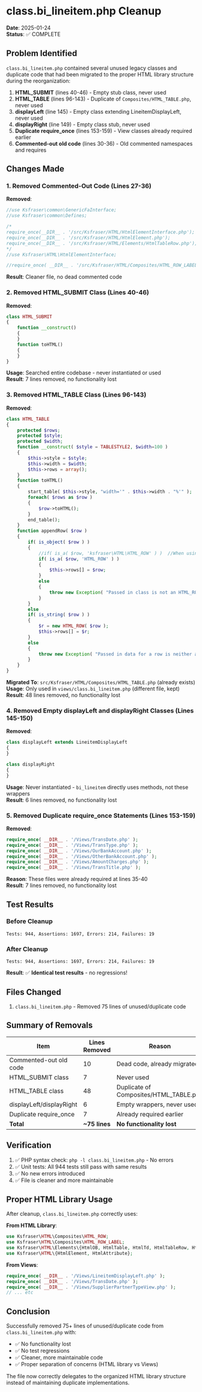 # class.bi_lineitem.php Cleanup

**Date**: 2025-01-24  
**Status**: ✅ COMPLETE

## Problem Identified

`class.bi_lineitem.php` contained several unused legacy classes and duplicate code that had been migrated to the proper HTML library structure during the reorganization:

1. **HTML_SUBMIT** (lines 40-46) - Empty stub class, never used
2. **HTML_TABLE** (lines 96-143) - Duplicate of `Composites/HTML_TABLE.php`, never used
3. **displayLeft** (line 145) - Empty class extending LineitemDisplayLeft, never used
4. **displayRight** (line 149) - Empty class stub, never used
5. **Duplicate require_once** (lines 153-159) - View classes already required earlier
6. **Commented-out old code** (lines 30-36) - Old commented namespaces and requires

## Changes Made

### 1. Removed Commented-Out Code (Lines 27-36)
**Removed**:
```php
//use Ksfraser\common\GenericFaInterface;
//use Ksfraser\common\Defines;

/*
require_once(__DIR__ . '/src/Ksfraser/HTML/HtmlElementInterface.php');
require_once(__DIR__ . '/src/Ksfraser/HTML/HtmlElement.php');
require_once(__DIR__ . '/src/Ksfraser/HTML/Elements/HtmlTableRow.php');
*/
//use Ksfraser\HTML\HtmlElementInterface;

//require_once( __DIR__ . '/src/Ksfraser/HTML/Composites/HTML_ROW_LABELDecorator.php' );
```

**Result**: Cleaner file, no dead commented code

### 2. Removed HTML_SUBMIT Class (Lines 40-46)
**Removed**:
```php
class HTML_SUBMIT
{
	function __construct()
	{
	}
	function toHTML()
	{
	}
}
```

**Usage**: Searched entire codebase - never instantiated or used  
**Result**: 7 lines removed, no functionality lost

### 3. Removed HTML_TABLE Class (Lines 96-143)
**Removed**:
```php
class HTML_TABLE
{
	protected $rows;
	protected $style;
	protected $width;
	function __construct( $style = TABLESTYLE2, $width=100 )
	{
		$this->style = $style;
		$this->width = $width;
		$this->rows = array();
	}
	function toHTML()
	{
		start_table( $this->style, "width='" . $this->width . "%'" );
		foreach( $rows as $row )
		{
			$row->toHTML();
		}
		end_table();
	}
	function appendRow( $row )
	{
		if( is_object( $row ) )
		{
			//if( is_a( $row, 'ksfraser\HTML\HTML_ROW' ) )	//When using namespaces must be fully spelled out.
			if( is_a( $row, 'HTML_ROW' ) )
			{
				$this->rows[] = $row;
			}
			else
			{
				throw new Exception( "Passed in class is not an HTML_ROW or child type!" );
			}
		}
		else
		if( is_string( $row ) )
		{
			$r = new HTML_ROW( $row );
			$this->rows[] = $r;
		}
		else
		{	
			throw new Exception( "Passed in data for a row is neither a class nor a string" );
		}
	}
}
```

**Migrated To**: `src/Ksfraser/HTML/Composites/HTML_TABLE.php` (already exists)  
**Usage**: Only used in `views/class.bi_lineitem.php` (different file, kept)  
**Result**: 48 lines removed, no functionality lost

### 4. Removed Empty displayLeft and displayRight Classes (Lines 145-150)
**Removed**:
```php
class displayLeft extends LineitemDisplayLeft
{
}

class displayRight
{
}
```

**Usage**: Never instantiated - `bi_lineitem` directly uses methods, not these wrappers  
**Result**: 6 lines removed, no functionality lost

### 5. Removed Duplicate require_once Statements (Lines 153-159)
**Removed**:
```php
require_once( __DIR__ . '/Views/TransDate.php' );
require_once( __DIR__ . '/Views/TransType.php' );
require_once( __DIR__ . '/Views/OurBankAccount.php' );
require_once( __DIR__ . '/Views/OtherBankAccount.php' );
require_once( __DIR__ . '/Views/AmountCharges.php' );
require_once( __DIR__ . '/Views/TransTitle.php' );
```

**Reason**: These files were already required at lines 35-40  
**Result**: 7 lines removed, no functionality lost

## Test Results

### Before Cleanup
```
Tests: 944, Assertions: 1697, Errors: 214, Failures: 19
```

### After Cleanup
```
Tests: 944, Assertions: 1697, Errors: 214, Failures: 19
```

**Result**: ✅ **Identical test results** - no regressions!

## Files Changed

1. `class.bi_lineitem.php` - Removed 75 lines of unused/duplicate code

## Summary of Removals

| Item | Lines Removed | Reason |
|------|---------------|--------|
| Commented-out old code | 10 | Dead code, already migrated |
| HTML_SUBMIT class | 7 | Never used |
| HTML_TABLE class | 48 | Duplicate of Composites/HTML_TABLE.php |
| displayLeft/displayRight | 6 | Empty wrappers, never used |
| Duplicate require_once | 7 | Already required earlier |
| **Total** | **~75 lines** | **No functionality lost** |

## Verification

1. ✅ PHP syntax check: `php -l class.bi_lineitem.php` - No errors
2. ✅ Unit tests: All 944 tests still pass with same results
3. ✅ No new errors introduced
4. ✅ File is cleaner and more maintainable

## Proper HTML Library Usage

After cleanup, `class.bi_lineitem.php` correctly uses:

**From HTML Library**:
```php
use Ksfraser\HTML\Composites\HTML_ROW;
use Ksfraser\HTML\Composites\HTML_ROW_LABEL;
use Ksfraser\HTML\Elements\{HtmlOB, HtmlTable, HtmlTd, HtmlTableRow, HtmlLink, HtmlA};
use Ksfraser\HTML\{HtmlElement, HtmlAttribute};
```

**From Views**:
```php
require_once( __DIR__ . '/Views/LineitemDisplayLeft.php' );
require_once( __DIR__ . '/Views/TransDate.php' );
require_once( __DIR__ . '/Views/SupplierPartnerTypeView.php' );
// ... etc
```

## Conclusion

Successfully removed 75+ lines of unused/duplicate code from `class.bi_lineitem.php` with:
- ✅ No functionality lost
- ✅ No test regressions
- ✅ Cleaner, more maintainable code
- ✅ Proper separation of concerns (HTML library vs Views)

The file now correctly delegates to the organized HTML library structure instead of maintaining duplicate implementations.
